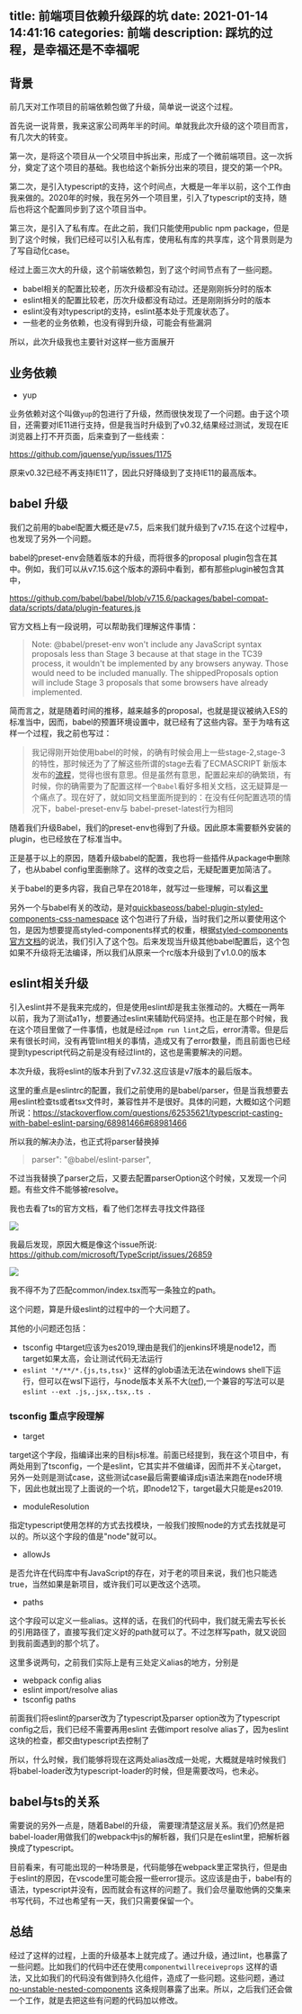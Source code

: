 title: 前端项目依赖升级踩的坑
date: 2021-01-14 14:41:16
categories: 前端
description: 踩坑的过程，是幸福还是不幸福呢
---



## 背景

前几天对工作项目的前端依赖包做了升级，简单说一说这个过程。

首先说一说背景，我来这家公司两年半的时间。单就我此次升级的这个项目而言，有几次大的转变。

第一次，是将这个项目从一个父项目中拆出来，形成了一个微前端项目。这一次拆分，奠定了这个项目的基础。我也给这个新拆分出来的项目，提交的第一个PR。

第二次，是引入typescript的支持，这个时间点，大概是一年半以前，这个工作由我来做的。2020年的时候，我在另外一个项目里，引入了typescript的支持，随后也将这个配置同步到了这个项目当中。

第三次，是引入了私有库。在此之前，我们只能使用public npm package，但是到了这个时候，我们已经可以引入私有库，使用私有库的共享库，这个背景则是为了写自动化case。

经过上面三次大的升级，这个前端依赖包，到了这个时间节点有了一些问题。

- babel相关的配置比较老，历次升级都没有动过。还是刚刚拆分时的版本
- eslint相关的配置比较老，历次升级都没有动过。还是刚刚拆分时的版本
- eslint没有对typescript的支持，eslint基本处于荒废状态了。
- 一些老的业务依赖，也没有得到升级，可能会有些漏洞

所以，此次升级我也主要针对这样一些方面展开

## 业务依赖

- yup

业务依赖对这个叫做`yup`的包进行了升级，然而很快发现了一个问题。由于这个项目，还需要对IE11进行支持，但是我当时升级到了v0.32,结果经过测试，发现在IE浏览器上打不开页面，后来查到了一些线索：

https://github.com/jquense/yup/issues/1175

原来v0.32已经不再支持IE11了，因此只好降级到了支持IE11的最高版本。

## babel 升级

我们之前用的babel配置大概还是v7.5，后来我们就升级到了v7.15.在这个过程中，也发现了另外一个问题。

babel的preset-env会随着版本的升级，而将很多的proposal plugin包含在其中。例如，我们可以从v7.15.6这个版本的源码中看到，都有那些plugin被包含其中，

https://github.com/babel/babel/blob/v7.15.6/packages/babel-compat-data/scripts/data/plugin-features.js

官方文档上有一段说明，可以帮助我们理解这件事情：

>Note: @babel/preset-env won't include any JavaScript syntax proposals less than Stage 3 because at that stage in the TC39 process, it wouldn't be implemented by any browsers anyway. Those would need to be included manually. The shippedProposals option will include Stage 3 proposals that some browsers have already implemented.

简而言之，就是随着时间的推移，越来越多的proposal，也就是提议被纳入ES的标准当中，因而，babel的预置环境设置中，就已经有了这些内容。至于为啥有这样一个过程，我之前也写过：

>我记得刚开始使用babel的时候，的确有时候会用上一些stage-2,stage-3 的特性，那时候还为了了解这些所谓的stage去看了ECMASCRIPT 新版本发布的[流程](https://github.com/tc39/proposals)，觉得也很有意思。但是虽然有意思，配置起来却的确繁琐，有时候，你的确需要为了配置这样一个`Babel`看好多相关文档，这无疑算是一个痛点了。现在好了，就如同文档里面所提到的：在没有任何配置选项的情况下，babel-preset-env与 babel-preset-latest行为相同

随着我们升级Babel，我们的preset-env也得到了升级。因此原本需要额外安装的plugin，也已经放在了标准当中。

正是基于以上的原因，随着升级babel的配置，我也将一些插件从package中删除了，也从babel config里面删除了。这样的改变之后，无疑配置更加简洁了。


关于babel的更多内容，我自己早在2018年，就写过一些理解，可以看[这里](https://hktkdy.com/2018/08/09/201808/babel-and-polifill/)


另外一个与babel有关的改动，是对[quickbaseoss/babel-plugin-styled-components-css-namespace](https://www.npmjs.com/package/@quickbaseoss/babel-plugin-styled-components-css-namespace) 这个包进行了升级，当时我们之所以要使用这个包，是因为想要提高styled-components样式的权重，根据[styled-components官方文档](https://styled-components.com/docs/advanced)的说法，我们引入了这个包。后来发现当升级其他babel配置后，这个包如果不升级将无法编译，所以我们从原来一个rc版本升级到了v1.0.0的版本


## eslint相关升级

引入eslint并不是我来完成的，但是使用eslint却是我主张推动的。大概在一两年以前，我为了测试a11y，想要通过eslint来辅助代码坚持。也正是在那个时候，我在这个项目里做了一件事情，也就是经过`npm run lint`之后，error清零。但是后来有很长时间，没有再管lint相关的事情，造成又有了error数量，而且前面也已经提到typescript代码之前是没有经过lint的，这也是需要解决的问题。

本次升级，我将eslint的版本升到了v7.32.这应该是v7版本的最后版本。

这里的重点是eslintrc的配置，我们之前使用的是babel/parser，但是当我想要去用eslint检查ts或者tsx文件时，兼容性并不是很好。具体的问题，大概如这个问题所说：https://stackoverflow.com/questions/62535621/typescript-casting-with-babel-eslint-parsing/68981466#68981466

所以我的解决办法，也正式将parser替换掉

>parser": "@babel/eslint-parser",

不过当我替换了parser之后，又要去配置parserOption这个时候，又发现一个问题。有些文件不能够被resolve。

我也去看了ts的官方文档，看了他们怎样去寻找文件路径

![](https://storage.googleapis.com/13823zxw.appspot.com/AQADkrExG9WX8FZ-.jpg)

我最后发现，原因大概是像这个issue所说: https://github.com/microsoft/TypeScript/issues/26859

![](https://user-images.githubusercontent.com/11130898/93716163-e807b080-fb8d-11ea-8c08-b23d9e577daf.png)

我不得不为了匹配common/index.tsx而写一条独立的path。

这个问题，算是升级eslint的过程中的一个大问题了。


其他的小问题还包括：

- tsconfig 中target应该为es2019,理由是我们的jenkins环境是node12，而target如果太高，会让测试代码无法运行
- `eslint '*/**/*.{js,ts,tsx}'` 这样的glob语法无法在windows shell下运行，但可以在wsl下运行，与node版本关系不大([ref](https://stackoverflow.com/questions/27594550/glob-wildcards-in-windows-npm/30114333)),一个兼容的写法可以是`eslint --ext .js,.jsx,.tsx,.ts .`

### tsconfig 重点字段理解

- target

target这个字段，指编译出来的目标js标准。前面已经提到，我在这个项目中，有两处用到了tsconfig，一个是eslint，它其实并不做编译，因而并不关心target，另外一处则是测试case，这些测试case最后需要编译成js语法来跑在node环境下，因此也就出现了上面说的一个坑，即node12下，target最大只能是es2019.

- moduleResolution

指定typescript使用怎样的方式去找模块，一般我们按照node的方式去找就是可以的。所以这个字段的值是"node"就可以。


- allowJs 

是否允许在代码库中有JavaScript的存在，对于老的项目来说，我们也只能选true，当然如果是新项目，或许我们可以更改这个选项。

- paths

这个字段可以定义一些alias。这样的话，在我们的代码中，我们就无需去写长长的引用路径了，直接写我们定义好的path就可以了。不过怎样写path，就又说回到我前面遇到的那个坑了。

这里多说两句，之前我们实际上是有三处定义alias的地方，分别是

- webpack config alias
- eslint import/resolve alias
- tsconfig paths

前面我们将eslint的parser改为了typescript及parser option改为了typescript config之后，我们已经不需要再用eslint 去做import resolve alias了，因为eslint这块的检查，都交由typescript去控制了

所以，什么时候，我们能够将现在这两处alias改成一处呢，大概就是啥时候我们将babel-loader改为typescript-loader的时候，但是需要改吗，也未必。



## babel与ts的关系
需要说的另外一点是，随着Babel的升级， 需要理清楚这层关系。我们仍然是把babel-loader用做我们的webpack中js的解析器，我们只是在eslint里，把解析器换成了typescript。

目前看来，有可能出现的一种场景是，代码能够在webpack里正常执行，但是由于eslint的原因，在vscode里可能会报一些error提示。这应该是由于，babel有的语法，typescript并没有，因而就会有这样的问题了。我们会尽量取他俩的交集来书写代码，不过也希望有一天，我们只需要保留一个。


## 总结


经过了这样的过程，上面的升级基本上就完成了。通过升级，通过lint，也暴露了一些问题。比如我们的代码中还在使用`componentwillreceiveprops` 这样的语法，又比如我们的代码没有做到持久化组件，造成了一些问题。这些问题，通过[no-unstable-nested-components](https://github.com/yannickcr/eslint-plugin-react/blob/master/docs/rules/no-unstable-nested-components.md) 这条规则暴露了出来。所以，之后我们还会做一个工作，就是去把这些有问题的代码加以修改。



